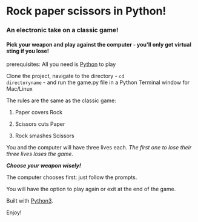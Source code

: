 # Rock paper scissors in Python!
### An electronic take on a classic game!
#### Pick your weapon and play against the computer - you'll only get virtual sting if you lose!

prerequisites: All you need is [Python](https://www.python.org/download/releases/3.0) to play

Clone the project, navigate to the directory - <code>cd directoryname</code> - and run the game.py file in a Python Terminal window for Mac/Linux

The rules are the same as the classic game:
  
1. Paper covers Rock  

2. Scissors cuts Paper  

3. Rock smashes Scissors

You and the computer will have three lives each. *The first one to lose their three lives loses the game.*

***Choose your weapon wisely!***

The computer chooses first: just follow the prompts.

You will have the option to play again or exit at the end of the game.

Built with [Python3](https://www.python3.org/3).

Enjoy! 